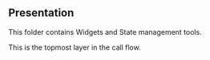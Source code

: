 ## Presentation

This folder contains Widgets and State management tools.

This is the topmost layer in the call flow.

